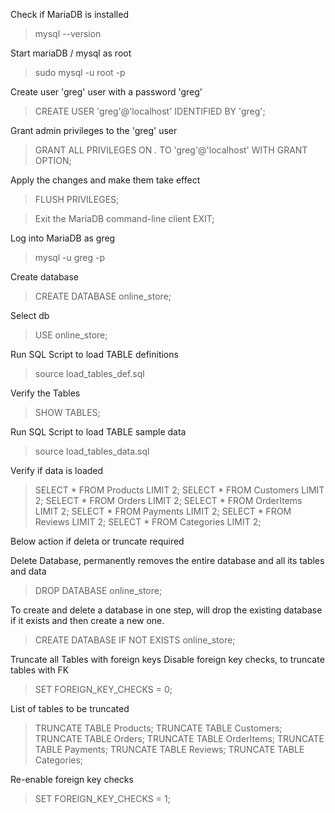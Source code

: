 
Check if MariaDB is installed
> mysql --version

Start mariaDB / mysql as root
> sudo mysql -u root -p

Create user 'greg' user with a password 'greg'
> CREATE USER 'greg'@'localhost' IDENTIFIED BY 'greg';

Grant admin privileges to the 'greg' user
> GRANT ALL PRIVILEGES ON *.* TO 'greg'@'localhost' WITH GRANT OPTION;

Apply the changes and make them take effect
> FLUSH PRIVILEGES;

> Exit the MariaDB command-line client
EXIT;

Log into MariaDB as greg
> mysql -u greg -p

Create database
> CREATE DATABASE online_store;

Select db
> USE online_store;

Run SQL Script to load TABLE definitions
> source load_tables_def.sql

Verify the Tables
> SHOW TABLES;

Run SQL Script to load TABLE sample data
> source load_tables_data.sql

Verify if data is loaded

> SELECT * FROM Products LIMIT 2;
> SELECT * FROM Customers LIMIT 2;
> SELECT * FROM Orders LIMIT 2;
> SELECT * FROM OrderItems LIMIT 2;
> SELECT * FROM Payments LIMIT 2;
> SELECT * FROM Reviews LIMIT 2;
> SELECT * FROM Categories LIMIT 2;

Below action if deleta or truncate required

Delete Database, permanently removes the entire database and all its tables and data
> DROP DATABASE online_store;

To create and delete a database in one step, will drop the existing database if it exists and then create a new one.
> CREATE DATABASE IF NOT EXISTS online_store;

Truncate all Tables with foreign keys
Disable foreign key checks, to truncate tables with FK
> SET FOREIGN_KEY_CHECKS = 0;

List of tables to be truncated
> TRUNCATE TABLE Products;
> TRUNCATE TABLE Customers;
> TRUNCATE TABLE Orders;
> TRUNCATE TABLE OrderItems;
> TRUNCATE TABLE Payments;
> TRUNCATE TABLE Reviews;
> TRUNCATE TABLE Categories;

Re-enable foreign key checks
> SET FOREIGN_KEY_CHECKS = 1;
